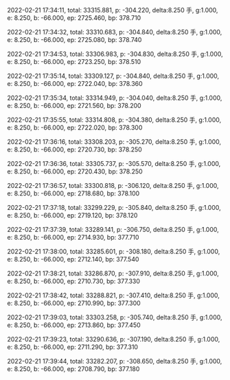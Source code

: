 2022-02-21 17:34:11, total: 33315.881, p: -304.220, delta:8.250 手, g:1.000, e: 8.250, b: -66.000, ep: 2725.460, bp: 378.710

2022-02-21 17:34:32, total: 33310.683, p: -304.840, delta:8.250 手, g:1.000, e: 8.250, b: -66.000, ep: 2725.080, bp: 378.740

2022-02-21 17:34:53, total: 33306.983, p: -304.830, delta:8.250 手, g:1.000, e: 8.250, b: -66.000, ep: 2723.250, bp: 378.510

2022-02-21 17:35:14, total: 33309.127, p: -304.840, delta:8.250 手, g:1.000, e: 8.250, b: -66.000, ep: 2722.040, bp: 378.360

2022-02-21 17:35:34, total: 33314.949, p: -304.040, delta:8.250 手, g:1.000, e: 8.250, b: -66.000, ep: 2721.560, bp: 378.200

2022-02-21 17:35:55, total: 33314.808, p: -304.380, delta:8.250 手, g:1.000, e: 8.250, b: -66.000, ep: 2722.020, bp: 378.300

2022-02-21 17:36:16, total: 33308.203, p: -305.270, delta:8.250 手, g:1.000, e: 8.250, b: -66.000, ep: 2720.730, bp: 378.250

2022-02-21 17:36:36, total: 33305.737, p: -305.570, delta:8.250 手, g:1.000, e: 8.250, b: -66.000, ep: 2720.430, bp: 378.250

2022-02-21 17:36:57, total: 33300.818, p: -306.120, delta:8.250 手, g:1.000, e: 8.250, b: -66.000, ep: 2718.680, bp: 378.100

2022-02-21 17:37:18, total: 33299.229, p: -305.840, delta:8.250 手, g:1.000, e: 8.250, b: -66.000, ep: 2719.120, bp: 378.120

2022-02-21 17:37:39, total: 33289.141, p: -306.750, delta:8.250 手, g:1.000, e: 8.250, b: -66.000, ep: 2714.930, bp: 377.710

2022-02-21 17:38:00, total: 33285.601, p: -308.180, delta:8.250 手, g:1.000, e: 8.250, b: -66.000, ep: 2712.140, bp: 377.540

2022-02-21 17:38:21, total: 33286.870, p: -307.910, delta:8.250 手, g:1.000, e: 8.250, b: -66.000, ep: 2710.730, bp: 377.330

2022-02-21 17:38:42, total: 33288.821, p: -307.410, delta:8.250 手, g:1.000, e: 8.250, b: -66.000, ep: 2710.990, bp: 377.300

2022-02-21 17:39:03, total: 33303.258, p: -305.740, delta:8.250 手, g:1.000, e: 8.250, b: -66.000, ep: 2713.860, bp: 377.450

2022-02-21 17:39:23, total: 33290.636, p: -307.190, delta:8.250 手, g:1.000, e: 8.250, b: -66.000, ep: 2711.290, bp: 377.310

2022-02-21 17:39:44, total: 33282.207, p: -308.650, delta:8.250 手, g:1.000, e: 8.250, b: -66.000, ep: 2708.790, bp: 377.180